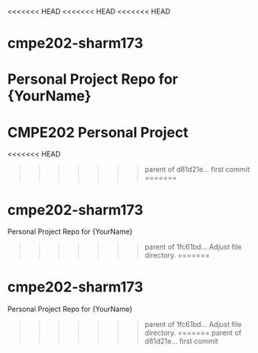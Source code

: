 <<<<<<< HEAD
<<<<<<< HEAD
<<<<<<< HEAD
# cmpe202-sharm173
Personal Project Repo for \{YourName\}
=======
# CMPE202 Personal Project
<<<<<<< HEAD
>>>>>>> parent of d81d21e... first commit
=======
# cmpe202-sharm173
Personal Project Repo for \{YourName\}
>>>>>>> parent of 1fc61bd... Adjust file directory.
=======
# cmpe202-sharm173
Personal Project Repo for \{YourName\}
>>>>>>> parent of 1fc61bd... Adjust file directory.
=======
>>>>>>> parent of d81d21e... first commit
